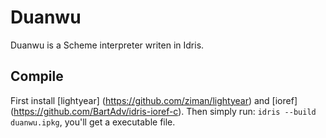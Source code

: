 # Duanwu

Duanwu is a Scheme interpreter writen in Idris.

## Compile

First install [lightyear] (https://github.com/ziman/lightyear) and [ioref] (https://github.com/BartAdv/idris-ioref-c).
Then simply run: `idris --build duanwu.ipkg`, you'll get a executable file.

